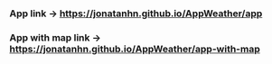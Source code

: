 ### App link -> [](App)https://jonatanhn.github.io/AppWeather/app

### App with map link -> https://jonatanhn.github.io/AppWeather/app-with-map
